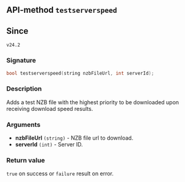 ## API-method `testserverspeed`

## Since 
`v24.2`

### Signature
``` c++
bool testserverspeed(string nzbFileUrl, int serverId);
```

### Description
Adds a test NZB file with the highest priority to be downloaded upon receiving download speed results.

### Arguments
- **nzbFileUrl** `(string)` - NZB file url to download.
- **serverId** `(int)` - Server ID.

### Return value
`true` on success or `failure` result on error.
